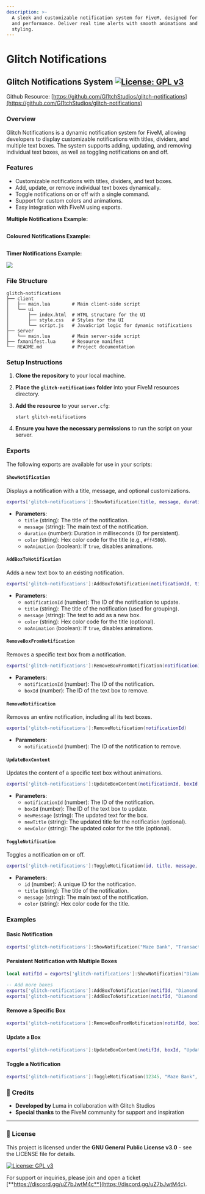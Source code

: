 ```yaml
---
description: >-
  A sleek and customizable notification system for FiveM, designed for clarity
  and performance. Deliver real time alerts with smooth animations and flexible
  styling.
---
```


# Glitch Notifications

## Glitch Notifications System [![License: GPL v3](https://img.shields.io/badge/License-GPLv3-blue.svg)](https://www.gnu.org/licenses/gpl-3.0)

Github Resource: [https://github.com/Gl1tchStudios/glitch-notifications](https://github.com/Gl1tchStudios/glitch-notifications)

### Overview

Glitch Notifications is a dynamic notification system for FiveM, allowing developers to display customizable notifications with titles, dividers, and multiple text boxes. The system supports adding, updating, and removing individual text boxes, as well as toggling notifications on and off.

### Features

* Customizable notifications with titles, dividers, and text boxes.
* Add, update, or remove individual text boxes dynamically.
* Toggle notifications on or off with a single command.
* Support for custom colors and animations.
* Easy integration with FiveM using exports.

**Multiple Notifications Example:**

<div align="left"><figure><img src="../.gitbook/assets/ezgif.com-optimize (2).gif" alt=""><figcaption></figcaption></figure></div>

**Coloured Notifications Example:**

<div align="left"><figure><img src="../.gitbook/assets/Discord_PrRp28EYVy-min (1).gif" alt=""><figcaption></figcaption></figure></div>

**Timer Notifications Example:**

![](../.gitbook/assets/Discord_HWEEQlgrkK-min.gif)

### File Structure

```
glitch-notifications
├── client
│   ├── main.lua        # Main client-side script
│   └── ui
│       ├── index.html  # HTML structure for the UI
│       ├── style.css   # Styles for the UI
│       └── script.js   # JavaScript logic for dynamic notifications
├── server
│   └── main.lua        # Main server-side script
├── fxmanifest.lua      # Resource manifest
└── README.md           # Project documentation
```

### Setup Instructions

1. **Clone the repository** to your local machine.
2. **Place the `glitch-notifications` folder** into your FiveM resources directory.
3.  **Add the resource** to your `server.cfg`:

    ```
    start glitch-notifications
    ```
4. **Ensure you have the necessary permissions** to run the script on your server.

### Exports

The following exports are available for use in your scripts:

#### `ShowNotification`

Displays a notification with a title, message, and optional customizations.

```lua
exports['glitch-notifications']:ShowNotification(title, message, duration, color, noAnimation)
```

* **Parameters**:
  * `title` (string): The title of the notification.
  * `message` (string): The main text of the notification.
  * `duration` (number): Duration in milliseconds (0 for persistent).
  * `color` (string): Hex color code for the title (e.g., `#ff4500`).
  * `noAnimation` (boolean): If `true`, disables animations.

#### `AddBoxToNotification`

Adds a new text box to an existing notification.

```lua
exports['glitch-notifications']:AddBoxToNotification(notificationId, title, message, color, noAnimation)
```

* **Parameters**:
  * `notificationId` (number): The ID of the notification to update.
  * `title` (string): The title of the notification (used for grouping).
  * `message` (string): The text to add as a new box.
  * `color` (string): Hex color code for the title (optional).
  * `noAnimation` (boolean): If `true`, disables animations.

#### `RemoveBoxFromNotification`

Removes a specific text box from a notification.

```lua
exports['glitch-notifications']:RemoveBoxFromNotification(notificationId, boxId)
```

* **Parameters**:
  * `notificationId` (number): The ID of the notification.
  * `boxId` (number): The ID of the text box to remove.

#### `RemoveNotification`

Removes an entire notification, including all its text boxes.

```lua
exports['glitch-notifications']:RemoveNotification(notificationId)
```

* **Parameters**:
  * `notificationId` (number): The ID of the notification to remove.

#### `UpdateBoxContent`

Updates the content of a specific text box without animations.

```lua
exports['glitch-notifications']:UpdateBoxContent(notificationId, boxId, newMessage, newTitle, newColor)
```

* **Parameters**:
  * `notificationId` (number): The ID of the notification.
  * `boxId` (number): The ID of the text box to update.
  * `newMessage` (string): The updated text for the box.
  * `newTitle` (string): The updated title for the notification (optional).
  * `newColor` (string): The updated color for the title (optional).

#### `ToggleNotification`

Toggles a notification on or off.

```lua
exports['glitch-notifications']:ToggleNotification(id, title, message, color)
```

* **Parameters**:
  * `id` (number): A unique ID for the notification.
  * `title` (string): The title of the notification.
  * `message` (string): The main text of the notification.
  * `color` (string): Hex color code for the title.

### Examples

#### Basic Notification

```lua
exports['glitch-notifications']:ShowNotification("Maze Bank", "Transaction completed", 5000, "#ff4500")
```

#### Persistent Notification with Multiple Boxes

```lua
local notifId = exports['glitch-notifications']:ShowNotification("Diamond Casino", "Welcome to the Casino!", 0, "#4a90e2")

-- Add more boxes
exports['glitch-notifications']:AddBoxToNotification(notifId, "Diamond Casino", "Enjoy your stay!", "#22bb33")
exports['glitch-notifications']:AddBoxToNotification(notifId, "Diamond Casino", "Check out the VIP lounge!", "#ff5500")
```

#### Remove a Specific Box

```lua
exports['glitch-notifications']:RemoveBoxFromNotification(notifId, boxId)
```

#### Update a Box

```lua
exports['glitch-notifications']:UpdateBoxContent(notifId, boxId, "Updated message!", nil, "#00ff00")
```

#### Toggle a Notification

```lua
exports['glitch-notifications']:ToggleNotification(12345, "Maze Bank", "Your balance is low!", "#ff0000")
```

### 📜 Credits

* **Developed by** Luma in collaboration with Glitch Studios
* **Special thanks** to the FiveM community for support and inspiration

***

### 📜 License

This project is licensed under the **GNU General Public License v3.0** - see the LICENSE file for details.

[![License: GPL v3](https://img.shields.io/badge/License-GPLv3-blue.svg)](https://www.gnu.org/licenses/gpl-3.0)

For support or inquiries, please join and open a ticket [**https://discord.gg/uZ7bJwtM4c**](https://discord.gg/uZ7bJwtM4c).
